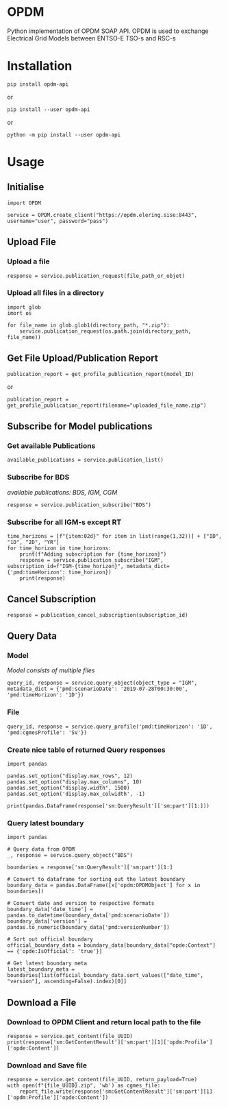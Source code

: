 # OPDM
Python implementation of OPDM SOAP API. OPDM is used to exchange Electrical Grid Models between ENTSO-E TSO-s and RSC-s

# Installation

    pip install opdm-api

or

    pip install --user opdm-api

or 

    python -m pip install --user opdm-api


# Usage

## Initialise
    import OPDM

    service = OPDM.create_client("https://opdm.elering.sise:8443", username="user", password="pass")

## Upload File
### Upload a file
    response = service.publication_request(file_path_or_objet)

### Upload all files in a directory
    import glob
    imort os
    
    for file_name in glob.glob1(directory_path, "*.zip"):
        service.publication_request(os.path.join(directory_path, file_name))
    
## Get File Upload/Publication Report
    publication_report = get_profile_publication_report(model_ID)
    
or

    publication_report = get_profile_publication_report(filename="uploaded_file_name.zip")

## Subscribe for Model publications
### Get available Publications
    available_publications = service.publication_list()

### Subscribe for BDS
*available publications: BDS, IGM, CGM*

    response = service.publication_subscribe("BDS")
    
### Subscribe for all IGM-s except RT

    time_horizons = [f"{item:02d}" for item in list(range(1,32))] + ["ID", "1D", "2D", "YR"]
    for time_horizon in time_horizons:
        print(f"Adding subscription for {time_horizon}")
        response = service.publication_subscribe("IGM", subscription_id=f"IGM-{time_horizon}", metadata_dict={'pmd:timeHorizon': time_horizon})
        print(response)
    
## Cancel Subscription
    response = publication_cancel_subscription(subscription_id)
    
## Query Data
### Model
*Model consists of multiple files*

    query_id, response = service.query_object(object_type = "IGM", metadata_dict = {'pmd:scenarioDate': '2019-07-28T00:30:00', 'pmd:timeHorizon': '1D'})

### File

    query_id, response = service.query_profile('pmd:timeHorizon': '1D', 'pmd:cgmesProfile': 'SV'})
    
### Create nice table of returned Query responses

    import pandas
    
    pandas.set_option("display.max_rows", 12)
    pandas.set_option("display.max_columns", 10)
    pandas.set_option("display.width", 1500)
    pandas.set_option('display.max_colwidth', -1)

    print(pandas.DataFrame(response['sm:QueryResult']['sm:part'][1:]))
    
### Query latest boundary

    import pandas
    
    # Query data from OPDM
    _, response = service.query_object("BDS")
    
    boundaries = response['sm:QueryResult']['sm:part'][1:]

    # Convert to dataframe for sorting out the latest boundary
    boundary_data = pandas.DataFrame([x['opdm:OPDMObject'] for x in boundaries])

    # Convert date and version to respective formats
    boundary_data['date_time'] = pandas.to_datetime(boundary_data['pmd:scenarioDate'])
    boundary_data['version'] = pandas.to_numeric(boundary_data['pmd:versionNumber'])

    # Sort out official boundary
    official_boundary_data = boundary_data[boundary_data["opde:Context"] == {'opde:IsOfficial': 'true'}]

    # Get latest boundary meta
    latest_boundary_meta = boundaries[list(official_boundary_data.sort_values(["date_time", "version"], ascending=False).index)[0]]

## Download a File
### Download to OPDM Client and return local path to the file
    response = service.get_content(file_UUID)
    print(response['sm:GetContentResult']['sm:part'][1]['opdm:Profile']['opde:Content'])
    
### Download and Save file
    response = service.get_content(file_UUID, return_payload=True)
    with open(f"{file_UUID}.zip", 'wb') as cgmes_file:
        report_file.write(response['sm:GetContentResult']['sm:part'][1]['opdm:Profile']['opde:Content'])
        

    
    
